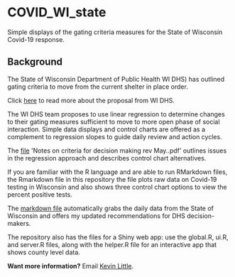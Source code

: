 # COVID_WI_state
Simple displays of the gating criteria measures for the State of Wisconsin Covid-19 response.

## Background

The State of Wisconsin Department of Public Health WI DHS) has outlined gating criteria to move from the current shelter in place order.

Click [here](https://www.dhs.wisconsin.gov/covid-19/prepare.htm) to read more about the proposal from WI DHS.

The WI DHS team proposes to use linear regression to determine changes to their gating measures sufficient to move to more open phase of social interaction.   Simple data displays and control charts are offered as a complement to regression slopes to guide daily review and action cycles. 

The [file](https://github.com/klittle314/COVID_WI_state/blob/master/Notes%20on%20criteria%20for%20decision%20making%20rev%20May%201..pdf) 'Notes on criteria for decision making rev May..pdf' outlines issues in the regression approach and describes control chart alternatives.

If you are familiar with the R language and are able to run RMarkdown files, the Rmarkdown file in this repository the file plots raw data on Covid-19 testing in Wisconsin and also shows three control chart options to view the percent positive tests. 

The [markdown file](https://github.com/klittle314/COVID_WI_state/blob/master/Data%20Displays%20for%20DHS_2%20May%202020.Rmd) automatically grabs the daily data from the State of Wisconsin and offers my updated recommendations for DHS decision-makers.

The repository also has the files for a Shiny web app:  use the global.R, ui.R, and server.R files, along with the helper.R file for an interactive app that shows county level data.

**Want more information?**  Email [Kevin Little](mailto:klittle@iecodesign.com?subject=[GitHub]%20COVID_WI_state).


